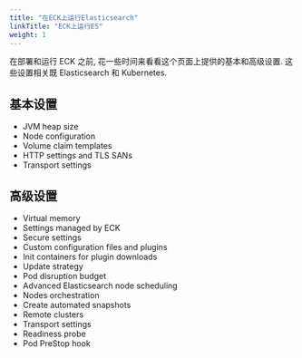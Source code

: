 ```yaml
---
title: "在ECK上运行Elasticsearch"
linkTitle: "ECK上运行ES"
weight: 1
---
```


在部署和运行 ECK 之前, 花一些时间来看看这个页面上提供的基本和高级设置.
这些设置相关既 Elasticsearch 和 Kubernetes.

## 基本设置

- JVM heap size
- Node configuration
- Volume claim templates
- HTTP settings and TLS SANs
- Transport settings

## 高级设置

- Virtual memory
- Settings managed by ECK
- Secure settings
- Custom configuration files and plugins
- Init containers for plugin downloads
- Update strategy
- Pod disruption budget
- Advanced Elasticsearch node scheduling
- Nodes orchestration
- Create automated snapshots
- Remote clusters
- Transport settings
- Readiness probe
- Pod PreStop hook
